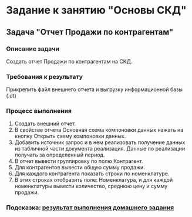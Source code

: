 # Задание к занятию "Основы СКД"

## Задача "Отчет Продажи по контрагентам"

### Описание задачи

Создать отчет Продажи по контрагентам на СКД. 

### Требования к результату

Прикрепить файл внешнего отчета и выгрузку информационной базы (.dt)

### Процесс выполнения

1. Создать внешний отчет.
2. В свойстве отчета Основная схема компоновки данных нажать на кнопку Открыть схему компоновки данных.
3. Добавить источник запрос и в нем реализовать получение данных из табличной части документа реализация. Данные по реализации получать за определенный период.
4. В отчет вывести группировку по полю Контрагент. 
5. Для контрагентов вывести общую сумму продажи.
6. Для каждого контрагента показать строки по номенклатуре.
7. В этих строках отобразить поле: Номенклатура, и для каждой номенклатуры вывести количество, среднюю цену и сумму продажи.

### Подсказка: [результат выполнения домашнего задания](Examples/homework-6-6-example.md)
